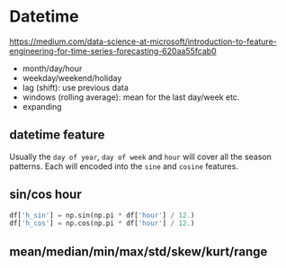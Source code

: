 # Datetime
https://medium.com/data-science-at-microsoft/introduction-to-feature-engineering-for-time-series-forecasting-620aa55fcab0

- month/day/hour
- weekday/weekend/holiday
- lag (shift): use previous data 
- windows (rolling average): mean for the last day/week etc.
- expanding

## datetime feature
Usually the `day of year`, `day of week` and `hour` will cover all the season patterns. 
Each will encoded into the `sine` and `cosine` features.

## sin/cos hour 
```py
df['h_sin'] = np.sin(np.pi * df['hour'] / 12.)
df['h_cos'] = np.cos(np.pi * df['hour'] / 12.)
```

## mean/median/min/max/std/skew/kurt/range
